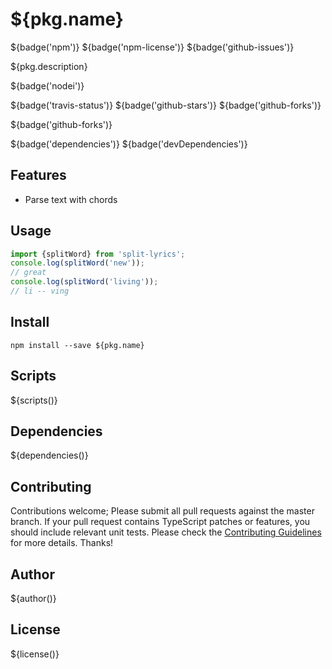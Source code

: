 # ${pkg.name}

${badge('npm')} ${badge('npm-license')} ${badge('github-issues')}

${pkg.description}

${badge('nodei')}

${badge('travis-status')}
${badge('github-stars')}
${badge('github-forks')}

${badge('github-forks')}

${badge('dependencies')}
${badge('devDependencies')}

## Features

- Parse text with chords

## Usage

```js
import {splitWord} from 'split-lyrics';
console.log(splitWord('new'));
// great
console.log(splitWord('living'));
// li -- ving
```

## Install

`npm install --save ${pkg.name}`


## Scripts

${scripts()}

## Dependencies

${dependencies()}

## Contributing

Contributions welcome; Please submit all pull requests against the master branch. If your pull request contains TypeScript patches or features, you should include relevant unit tests. Please check the [Contributing Guidelines](contributng.md) for more details. Thanks!

## Author

${author()}

## License

${license()}